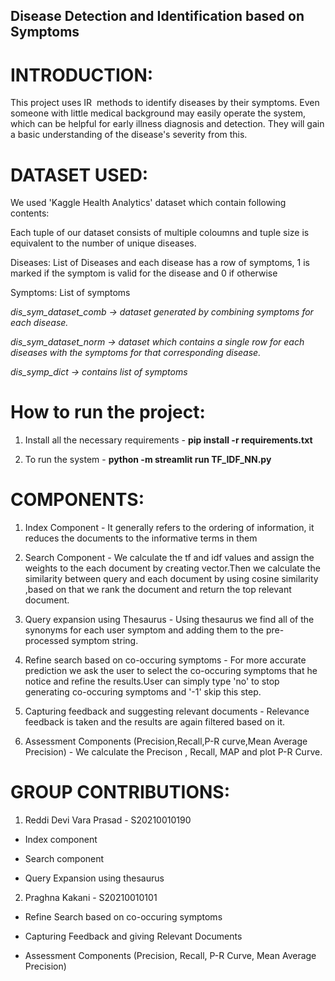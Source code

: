 ## Disease Detection and Identification based on Symptoms

# INTRODUCTION:

This project uses IR  methods to identify diseases by their symptoms.
Even someone with little medical background may easily operate the system, which can be helpful for early illness diagnosis and detection. They will gain a basic understanding of the disease's severity from this.

# DATASET USED:

We used 'Kaggle Health Analytics' dataset which contain following contents: 

Each tuple of our dataset consists of multiple coloumns and tuple size is equivalent to the number of unique diseases.

Diseases: List of Diseases and each disease has a row of symptoms, 1 is marked if the symptom is valid for the disease and 0 if otherwise

Symptoms: List of symptoms

*dis_sym_dataset_comb -> dataset generated by combining symptoms for each disease.*

*dis_sym_dataset_norm -> dataset which contains a single row for each diseases with the symptoms for that corresponding disease.*

*dis_symp_dict -> contains list of symptoms*

# How to run the project:

1. Install all the necessary requirements - **pip install -r requirements.txt**

2. To run the system - **python -m streamlit run TF_IDF_NN.py**

# COMPONENTS:
1. Index Component -
  It generally refers to the ordering of information, it reduces the documents to the informative terms in them

2. Search Component -
   We calculate the tf and idf values and assign the weights to the each document by creating vector.Then we calculate the similarity between query and each document by using cosine similarity ,based on that we rank the document and return the top relevant document.

3. Query expansion using Thesaurus -
   Using thesaurus we find all of the synonyms for each user symptom and adding them to the pre-processed symptom string.

4. Refine search based on co-occuring symptoms -
   For more accurate prediction we ask the user to select the co-occuring symptoms that he notice and refine the results.User can simply type 'no' to stop generating co-occuring symptoms and '-1' skip this step.

5. Capturing feedback and suggesting relevant documents -
   Relevance feedback is taken and the results are again filtered based on it.

6. Assessment Components (Precision,Recall,P-R curve,Mean Average Precision) -
    We calculate the Precison , Recall, MAP and plot P-R Curve.

# GROUP CONTRIBUTIONS:
1. Reddi Devi Vara Prasad - S20210010190

- Index component

- Search component

- Query Expansion using thesaurus

2. Praghna Kakani - S20210010101

- Refine Search based on co-occuring symptoms

- Capturing Feedback and giving Relevant Documents

- Assessment Components (Precision, Recall, P-R Curve, Mean Average Precision)

